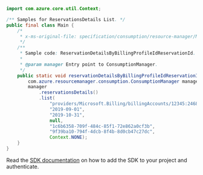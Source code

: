 ```java
import com.azure.core.util.Context;

/** Samples for ReservationsDetails List. */
public final class Main {
    /*
     * x-ms-original-file: specification/consumption/resource-manager/Microsoft.Consumption/stable/2021-10-01/examples/ReservationDetailsByBillingProfileIdReservationId.json
     */
    /**
     * Sample code: ReservationDetailsByBillingProfileIdReservationId.
     *
     * @param manager Entry point to ConsumptionManager.
     */
    public static void reservationDetailsByBillingProfileIdReservationId(
        com.azure.resourcemanager.consumption.ConsumptionManager manager) {
        manager
            .reservationsDetails()
            .list(
                "providers/Microsoft.Billing/billingAccounts/12345:2468/billingProfiles/13579",
                "2019-09-01",
                "2019-10-31",
                null,
                "1c6b6358-709f-484c-85f1-72e862a0cf3b",
                "9f39ba10-794f-4dcb-8f4b-8d0cb47c27dc",
                Context.NONE);
    }
}
```

Read the [SDK documentation](https://github.com/Azure/azure-sdk-for-java/blob/azure-resourcemanager-consumption_1.0.0-beta.3/sdk/consumption/azure-resourcemanager-consumption/README.md) on how to add the SDK to your project and authenticate.
